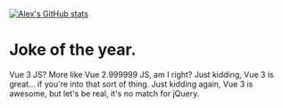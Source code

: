 [![Alex's GitHub stats](https://github-readme-stats.vercel.app/api?username=alexxycarlsson&theme=synthwave)](https://github.com/anuraghazra/github-readme-stats)

# Joke of the year.
Vue 3 JS? More like Vue 2.999999 JS, am I right? Just kidding, Vue 3 is great... if you're into that sort of thing. Just kidding again, Vue 3 is awesome, but let's be real, it's no match for jQuery.
